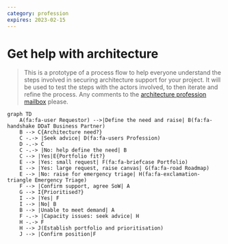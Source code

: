 ```yaml
---
category: profession
expires: 2023-02-15
---
```


# Get help with architecture
> This is a prototype of a process flow to help everyone understand the steps involved in securing architecture support for your project.
> It will be used to test the steps with the actors involved, to then iterate and refine the process.
> Any comments to the [architecture profession mailbox](architecture.profession@education.gov.uk) please.

```mermaid
graph TD
    A(fa:fa-user Requestor) -->|Define the need and raise| B(fa:fa-handshake DDaT Business Partner)
    B --> C{Architecture need?}
    C -.-> |Seek advice| D(fa:fa-users Profession)
    D -.-> C
    C -.-> |No: help define the need| B
    C --> |Yes|E{Portfolio fit?}
    E --> |Yes: small request| F(fa:fa-briefcase Portfolio)
    E --> |Yes: large request, raise canvas| G(fa:fa-road Roadmap)
    E --> |No: raise for emergency triage| H(fa:fa-exclamation-triangle Emergency Triage)
    F --> |Confirm support, agree SoW| A
    G --> I{Prioritised?}
    I --> |Yes| F
    I --> |No| B
    B --> |Unable to meet demand| A
    F -.-> |Capacity issues: seek advice| H
    H -.-> F
    H --> J(Establish portfolio and prioritisation)
    J --> |Confirm position|F
```
